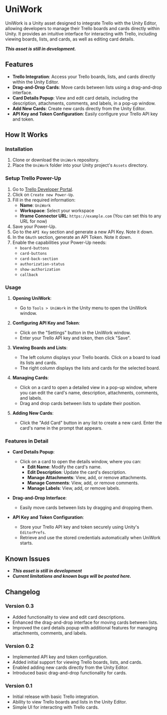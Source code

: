 # UniWork

UniWork is a Unity asset designed to integrate Trello with the Unity Editor, allowing developers to manage their Trello boards and cards directly within Unity. It provides an intuitive interface for interacting with Trello, including viewing boards, lists, and cards, as well as editing card details.

**_This asset is still in development._**

## Features

- **Trello Integration**: Access your Trello boards, lists, and cards directly within the Unity Editor.
- **Drag-and-Drop Cards**: Move cards between lists using a drag-and-drop interface.
- **Card Details Popup**: View and edit card details, including the description, attachments, comments, and labels, in a pop-up window.
- **Add New Cards**: Create new cards directly from the Unity Editor.
- **API Key and Token Configuration**: Easily configure your Trello API key and token.

## How It Works

### Installation

1. Clone or download the `UniWork` repository.
2. Place the `UniWork` folder into your Unity project's `Assets` directory.

### Setup Trello Power-Up

1. Go to [Trello Developer Portal](https://trello.com/power-ups/admin).
2. Click on `Create new Power-Up`.
3. Fill in the required information:
    - **Name**: `UniWork`
    - **Workspace**: Select your workspace
    - **Iframe Connector URL**: `https://example.com` (You can set this to any URL for now)
4. Save your Power-Up.
5. Go to the `API Key` section and generate a new API Key. Note it down.
6. In the `OAuth` section, generate an API Token. Note it down.
7. Enable the capabilities your Power-Up needs:
    - `board-buttons`
    - `card-buttons`
    - `card-back-section`
    - `authorization-status`
    - `show-authorization`
    - `callback`

### Usage

1. **Opening UniWork**:
    - Go to `Tools > UniWork` in the Unity menu to open the UniWork window.

2. **Configuring API Key and Token**:
    - Click on the "Settings" button in the UniWork window.
    - Enter your Trello API key and token, then click "Save".

3. **Viewing Boards and Lists**:
    - The left column displays your Trello boards. Click on a board to load its lists and cards.
    - The right column displays the lists and cards for the selected board.

4. **Managing Cards**:
    - Click on a card to open a detailed view in a pop-up window, where you can edit the card's name, description, attachments, comments, and labels.
    - Drag and drop cards between lists to update their position.

5. **Adding New Cards**:
    - Click the "Add Card" button in any list to create a new card. Enter the card's name in the prompt that appears.

### Features in Detail

- **Card Details Popup**:
    - Click on a card to open the details window, where you can:
        - **Edit Name**: Modify the card's name.
        - **Edit Description**: Update the card's description.
        - **Manage Attachments**: View, add, or remove attachments.
        - **Manage Comments**: View, add, or remove comments.
        - **Manage Labels**: View, add, or remove labels.

- **Drag-and-Drop Interface**:
    - Easily move cards between lists by dragging and dropping them.

- **API Key and Token Configuration**:
    - Store your Trello API key and token securely using Unity's `EditorPrefs`.
    - Retrieve and use the stored credentials automatically when UniWork starts.

## Known Issues

- **_This asset is still in development_**
- **_Current limitations and known bugs will be posted here._**

## Changelog

### Version 0.3

- Added functionality to view and edit card descriptions.
- Enhanced the drag-and-drop interface for moving cards between lists.
- Improved the card details popup with additional features for managing attachments, comments, and labels.

### Version 0.2

- Implemented API key and token configuration.
- Added initial support for viewing Trello boards, lists, and cards.
- Enabled adding new cards directly from the Unity Editor.
- Introduced basic drag-and-drop functionality for cards.

### Version 0.1

- Initial release with basic Trello integration.
- Ability to view Trello boards and lists in the Unity Editor.
- Simple UI for interacting with Trello cards.
